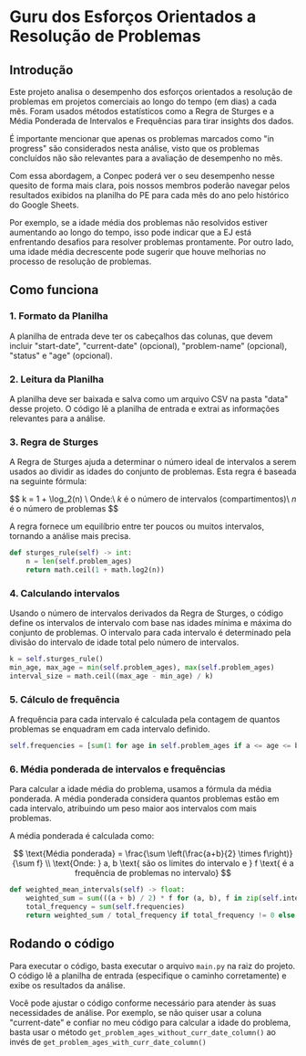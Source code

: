 # Guru dos Esforços Orientados a Resolução de Problemas

## Introdução

Este projeto analisa o desempenho dos esforços orientados a resolução de problemas em projetos comerciais ao longo do tempo (em dias) a cada mês. Foram usados métodos estatísticos como a Regra de Sturges e a Média Ponderada de Intervalos e Frequências para tirar insights dos dados.

É importante mencionar que apenas os problemas marcados como "in progress" são considerados nesta análise, visto que os problemas concluídos não são relevantes para a avaliação de desempenho no mês.

Com essa abordagem, a Conpec poderá ver o seu desempenho nesse quesito de forma mais clara, pois nossos membros poderão navegar pelos resultados exibidos na planilha do PE para cada mês do ano pelo histórico do Google Sheets.

Por exemplo, se a idade média dos problemas não resolvidos estiver aumentando ao longo do tempo, isso pode indicar que a EJ está enfrentando desafios para resolver problemas prontamente. Por outro lado, uma idade média decrescente pode sugerir que houve melhorias no processo de resolução de problemas.

## Como funciona

### 1. Formato da Planilha

A planilha de entrada deve ter os cabeçalhos das colunas, que devem incluir "start-date", "current-date" (opcional), "problem-name" (opcional), "status" e "age" (opcional).

### 2. Leitura da Planilha

A planilha deve ser baixada e salva como um arquivo CSV na pasta "data" desse projeto. O código lê a planilha de entrada e extrai as informações relevantes para a análise.

### 3. Regra de Sturges

A Regra de Sturges ajuda a determinar o número ideal de intervalos a serem usados ao dividir as idades do conjunto de problemas. Esta regra é baseada na seguinte fórmula:

$$
k = 1 + \log_2(n)
\\
Onde:\\
$k$ é o número de intervalos (compartimentos)\\
$n$ é o número de problemas
$$

A regra fornece um equilíbrio entre ter poucos ou muitos intervalos, tornando a análise mais precisa.

```python
def sturges_rule(self) -> int:
    n = len(self.problem_ages)
    return math.ceil(1 + math.log2(n))
```

### 4. Calculando intervalos

Usando o número de intervalos derivados da Regra de Sturges, o código define os intervalos de intervalo com base nas idades mínima e máxima do conjunto de problemas. O intervalo para cada intervalo é determinado pela divisão do intervalo de idade total pelo número de intervalos.

```python
k = self.sturges_rule()
min_age, max_age = min(self.problem_ages), max(self.problem_ages)
interval_size = math.ceil((max_age - min_age) / k)
```

### 5. Cálculo de frequência

A frequência para cada intervalo é calculada pela contagem de quantos problemas se enquadram em cada intervalo definido.

```python
self.frequencies = [sum(1 for age in self.problem_ages if a <= age <= b) for (a, b) in self.intervals]
```

### 6. Média ponderada de intervalos e frequências

Para calcular a idade média do problema, usamos a fórmula da média ponderada. A média ponderada considera quantos problemas estão em cada intervalo, atribuindo um peso maior aos intervalos com mais problemas.

A média ponderada é calculada como:

$$
\text{Média ponderada} = \frac{\sum \left(\frac{a+b}{2} \times f\right)}{\sum f}
\\
\text{Onde: } a, b \text{ são os limites do intervalo e } f \text{ é a frequência de problemas no intervalo}
$$

```python
def weighted_mean_intervals(self) -> float:
    weighted_sum = sum(((a + b) / 2) * f for (a, b), f in zip(self.intervals, self.frequencies))
    total_frequency = sum(self.frequencies)
    return weighted_sum / total_frequency if total_frequency != 0 else 0
```

## Rodando o código

Para executar o código, basta executar o arquivo `main.py` na raiz do projeto. O código lê a planilha de entrada (especifique o caminho corretamente) e exibe os resultados da análise.

Você pode ajustar o código conforme necessário para atender às suas necessidades de análise.
Por exemplo, se não quiser usar a coluna "current-date" e confiar no meu código para calcular a idade do problema, basta usar o método  ``get_problem_ages_without_curr_date_column()`` ao invés de  ``get_problem_ages_with_curr_date_column()``
